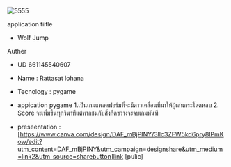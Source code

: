 ![5555](https://github.com/SNOOPYzc/SNOOPYc/assets/160221841/948b0a4d-c3f6-41a0-bc6b-7f30ced37121)

application tiitle
* Wolf Jump

Auther
* UD 661145540607
* Name :  Rattasat lohana


* Tecnology : pygame

* appication pygame
    1.เป็นเกมแพลตฟอร์มที่จะมีดาวเคลื่อนที่มาให้ผู้เล่นกระโดดหลบ
    2. Score จะเพิ่มขึ้นทุกวินาทีแต่หากชนกับสิ่งกีดขวางจะจบเกมทันที


* preseentation : [https://www.canva.com/design/DAF_mBjPINY/3llc3ZFW5kd6pry8lPmKow/edit?utm_content=DAF_mBjPINY&utm_campaign=designshare&utm_medium=link2&utm_source=sharebutton]link [pulic]
